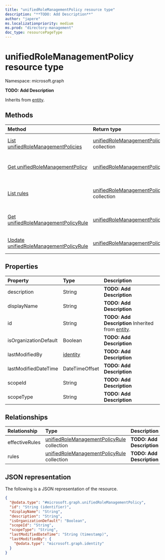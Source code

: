 ```yaml
---
title: "unifiedRoleManagementPolicy resource type"
description: "**TODO: Add Description**"
author: "japere"
ms.localizationpriority: medium
ms.prod: "directory-management"
doc_type: resourcePageType
---
```


# unifiedRoleManagementPolicy resource type

Namespace: microsoft.graph



**TODO: Add Description**


Inherits from [entity](../resources/entity.md).

## Methods
|Method|Return type|Description|
|:---|:---|:---|
|[List unifiedRoleManagementPolicies](../api/policyroot-list-rolemanagementpolicies.md)|[unifiedRoleManagementPolicy](../resources/unifiedrolemanagementpolicy.md) collection|Get a list of the [unifiedRoleManagementPolicy](../resources/unifiedrolemanagementpolicy.md) objects and their properties.|
|[Get unifiedRoleManagementPolicy](../api/unifiedrolemanagementpolicy-get.md)|[unifiedRoleManagementPolicy](../resources/unifiedrolemanagementpolicy.md)|Read the properties and relationships of an [unifiedRoleManagementPolicy](../resources/unifiedrolemanagementpolicy.md) object.|
|[List rules](../api/unifiedrolemanagementpolicy-list-rules.md)|[unifiedRoleManagementPolicyRule](../resources/unifiedrolemanagementpolicyrule.md) collection|Get the unifiedRoleManagementPolicyRule resources from the rules navigation property.|
|[Get unifiedRoleManagementPolicyRule](../api/unifiedrolemanagementpolicyrule-get.md)|[unifiedRoleManagementPolicyRule](../resources/unifiedrolemanagementpolicyrule.md)|Read the properties and relationships of an [unifiedRoleManagementPolicyRule](../resources/unifiedrolemanagementpolicyrule.md) object.|
|[Update unifiedRoleManagementPolicyRule](../api/unifiedrolemanagementpolicyrule-update.md)|[unifiedRoleManagementPolicyRule](../resources/unifiedrolemanagementpolicyrule.md)|Update the properties of an [unifiedRoleManagementPolicyRule](../resources/unifiedrolemanagementpolicyrule.md) object.|



<!--
|[List effectiveRules](../api/unifiedrolemanagementpolicy-list-effectiverules.md)|[unifiedRoleManagementPolicyRule](../resources/unifiedrolemanagementpolicyrule.md) collection|Get the unifiedRoleManagementPolicyRule resources from the effectiveRules navigation property.|
|[Create unifiedRoleManagementPolicy](../api/policyroot-post-rolemanagementpolicies.md)|[unifiedRoleManagementPolicy](../resources/unifiedrolemanagementpolicy.md)|Create a new [unifiedRoleManagementPolicy](../resources/unifiedrolemanagementpolicy.md) object.|
|[Update unifiedRoleManagementPolicy](../api/unifiedrolemanagementpolicy-update.md)|[unifiedRoleManagementPolicy](../resources/unifiedrolemanagementpolicy.md)|Update the properties of an [unifiedRoleManagementPolicy](../resources/unifiedrolemanagementpolicy.md) object.|
|[Delete unifiedRoleManagementPolicy](../api/unifiedrolemanagementpolicy-delete.md)|None|Deletes an [unifiedRoleManagementPolicy](../resources/unifiedrolemanagementpolicy.md) object.|
|[Create unifiedRoleManagementPolicyRule](../api/unifiedrolemanagementpolicy-post-effectiverules.md)|[unifiedRoleManagementPolicyRule](../resources/unifiedrolemanagementpolicyrule.md)|Create a new unifiedRoleManagementPolicyRule object.|
|[Create unifiedRoleManagementPolicyRule](../api/unifiedrolemanagementpolicy-post-rules.md)|[unifiedRoleManagementPolicyRule](../resources/unifiedrolemanagementpolicyrule.md)|Create a new unifiedRoleManagementPolicyRule object.|
-->

## Properties
|Property|Type|Description|
|:---|:---|:---|
|description|String|**TODO: Add Description**|
|displayName|String|**TODO: Add Description**|
|id|String|**TODO: Add Description** Inherited from [entity](../resources/entity.md).|
|isOrganizationDefault|Boolean|**TODO: Add Description**|
|lastModifiedBy|[identity](../resources/intune-identity.md)|**TODO: Add Description**|
|lastModifiedDateTime|DateTimeOffset|**TODO: Add Description**|
|scopeId|String|**TODO: Add Description**|
|scopeType|String|**TODO: Add Description**|

## Relationships
|Relationship|Type|Description|
|:---|:---|:---|
|effectiveRules|[unifiedRoleManagementPolicyRule](../resources/unifiedrolemanagementpolicyrule.md) collection|**TODO: Add Description**|
|rules|[unifiedRoleManagementPolicyRule](../resources/unifiedrolemanagementpolicyrule.md) collection|**TODO: Add Description**|

## JSON representation
The following is a JSON representation of the resource.
<!-- {
  "blockType": "resource",
  "keyProperty": "id",
  "@odata.type": "microsoft.graph.unifiedRoleManagementPolicy",
  "baseType": "microsoft.graph.entity",
  "openType": false
}
-->
``` json
{
  "@odata.type": "#microsoft.graph.unifiedRoleManagementPolicy",
  "id": "String (identifier)",
  "displayName": "String",
  "description": "String",
  "isOrganizationDefault": "Boolean",
  "scopeId": "String",
  "scopeType": "String",
  "lastModifiedDateTime": "String (timestamp)",
  "lastModifiedBy": {
    "@odata.type": "microsoft.graph.identity"
  }
}
```

